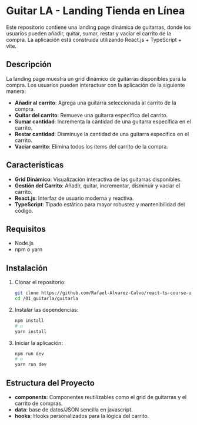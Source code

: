 # Guitar LA - Landing Tienda en Línea

Este repositorio contiene una landing page dinámica de guitarras, donde los usuarios pueden añadir, quitar, sumar, restar y vaciar el carrito de la compra. La aplicación está construida utilizando React.js + TypeScript + vite.

## Descripción

La landing page muestra un grid dinámico de guitarras disponibles para la compra. Los usuarios pueden interactuar con la aplicación de la siguiente manera:

- **Añadir al carrito**: Agrega una guitarra seleccionada al carrito de la compra.
- **Quitar del carrito**: Remueve una guitarra específica del carrito.
- **Sumar cantidad**: Incrementa la cantidad de una guitarra específica en el carrito.
- **Restar cantidad**: Disminuye la cantidad de una guitarra específica en el carrito.
- **Vaciar carrito**: Elimina todos los ítems del carrito de la compra.

## Características

- **Grid Dinámico**: Visualización interactiva de las guitarras disponibles.
- **Gestión del Carrito**: Añadir, quitar, incrementar, disminuir y vaciar el carrito.
- **React.js**: Interfaz de usuario moderna y reactiva.
- **TypeScript**: Tipado estático para mayor robustez y mantenibilidad del código.

## Requisitos

- Node.js
- npm o yarn

## Instalación

1. Clonar el repositorio:
    ```bash
    git clone https://github.com/Rafael-Alvarez-Calvo/react-ts-course-udemy.git
    cd /01_guitarla/guitarla
    ```

2. Instalar las dependencias:
    ```bash
    npm install
    # o
    yarn install
    ```

3. Iniciar la aplicación:
    ```bash
    npm run dev
    # o
    yarn run dev
    ```

## Estructura del Proyecto

- **components**: Componentes reutilizables como el grid de guitarras y el carrito de compras.
- **data**: base de datos/JSON sencilla en javascript.
- **hooks**: Hooks personalizados para la lógica del carrito.
